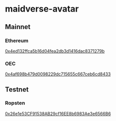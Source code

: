 # maidverse-avatar

## Mainnet
### Ethereum
[0x4ed132ffca5b16d04fea2db3d1416dac8371279b](https://etherscan.io/address/0x4ed132ffca5b16d04fea2db3d1416dac8371279b)

### OEC
[0x4af698b479d0098229dc715655c667ceb6cd8433](https://www.oklink.com/en/oec/address/0x4af698b479d0098229dc715655c667ceb6cd8433)


## Testnet
### Ropsten
[0x26e1e53CF91538AB29cf16EE8b6983Ae3e6566B6](https://ropsten.etherscan.io/address/0x26e1e53CF91538AB29cf16EE8b6983Ae3e6566B6)
